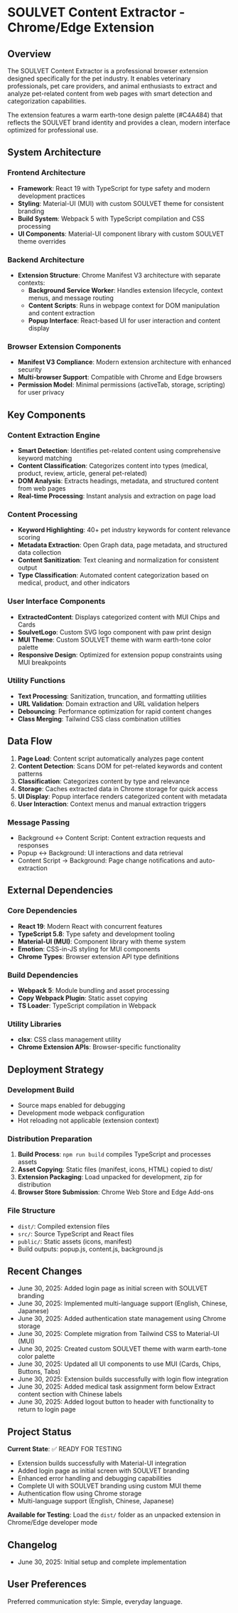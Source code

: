 # SOULVET Content Extractor - Chrome/Edge Extension

## Overview

The SOULVET Content Extractor is a professional browser extension designed specifically for the pet industry. It enables veterinary professionals, pet care providers, and animal enthusiasts to extract and analyze pet-related content from web pages with smart detection and categorization capabilities.

The extension features a warm earth-tone design palette (#C4A484) that reflects the SOULVET brand identity and provides a clean, modern interface optimized for professional use.

## System Architecture

### Frontend Architecture
- **Framework**: React 19 with TypeScript for type safety and modern development practices
- **Styling**: Material-UI (MUI) with custom SOULVET theme for consistent branding
- **Build System**: Webpack 5 with TypeScript compilation and CSS processing
- **UI Components**: Material-UI component library with custom SOULVET theme overrides

### Backend Architecture
- **Extension Structure**: Chrome Manifest V3 architecture with separate contexts:
  - **Background Service Worker**: Handles extension lifecycle, context menus, and message routing
  - **Content Scripts**: Runs in webpage context for DOM manipulation and content extraction
  - **Popup Interface**: React-based UI for user interaction and content display

### Browser Extension Components
- **Manifest V3 Compliance**: Modern extension architecture with enhanced security
- **Multi-browser Support**: Compatible with Chrome and Edge browsers
- **Permission Model**: Minimal permissions (activeTab, storage, scripting) for user privacy

## Key Components

### Content Extraction Engine
- **Smart Detection**: Identifies pet-related content using comprehensive keyword matching
- **Content Classification**: Categorizes content into types (medical, product, review, article, general pet-related)
- **DOM Analysis**: Extracts headings, metadata, and structured content from web pages
- **Real-time Processing**: Instant analysis and extraction on page load

### Content Processing
- **Keyword Highlighting**: 40+ pet industry keywords for content relevance scoring
- **Metadata Extraction**: Open Graph data, page metadata, and structured data collection
- **Content Sanitization**: Text cleaning and normalization for consistent output
- **Type Classification**: Automated content categorization based on medical, product, and other indicators

### User Interface Components
- **ExtractedContent**: Displays categorized content with MUI Chips and Cards
- **SoulvetLogo**: Custom SVG logo component with paw print design
- **MUI Theme**: Custom SOULVET theme with warm earth-tone color palette
- **Responsive Design**: Optimized for extension popup constraints using MUI breakpoints

### Utility Functions
- **Text Processing**: Sanitization, truncation, and formatting utilities
- **URL Validation**: Domain extraction and URL validation helpers
- **Debouncing**: Performance optimization for rapid content changes
- **Class Merging**: Tailwind CSS class combination utilities

## Data Flow

1. **Page Load**: Content script automatically analyzes page content
2. **Content Detection**: Scans DOM for pet-related keywords and content patterns
3. **Classification**: Categorizes content by type and relevance
4. **Storage**: Caches extracted data in Chrome storage for quick access
5. **UI Display**: Popup interface renders categorized content with metadata
6. **User Interaction**: Context menus and manual extraction triggers

### Message Passing
- Background ↔ Content Script: Content extraction requests and responses
- Popup ↔ Background: UI interactions and data retrieval
- Content Script → Background: Page change notifications and auto-extraction

## External Dependencies

### Core Dependencies
- **React 19**: Modern React with concurrent features
- **TypeScript 5.8**: Type safety and development tooling
- **Material-UI (MUI)**: Component library with theme system
- **Emotion**: CSS-in-JS styling for MUI components
- **Chrome Types**: Browser extension API type definitions

### Build Dependencies
- **Webpack 5**: Module bundling and asset processing
- **Copy Webpack Plugin**: Static asset copying
- **TS Loader**: TypeScript compilation in Webpack

### Utility Libraries
- **clsx**: CSS class management utility
- **Chrome Extension APIs**: Browser-specific functionality

## Deployment Strategy

### Development Build
- Source maps enabled for debugging
- Development mode webpack configuration
- Hot reloading not applicable (extension context)

### Distribution Preparation
1. **Build Process**: `npm run build` compiles TypeScript and processes assets
2. **Asset Copying**: Static files (manifest, icons, HTML) copied to dist/
3. **Extension Packaging**: Load unpacked for development, zip for distribution
4. **Browser Store Submission**: Chrome Web Store and Edge Add-ons

### File Structure
- `dist/`: Compiled extension files
- `src/`: Source TypeScript and React files
- `public/`: Static assets (icons, manifest)
- Build outputs: popup.js, content.js, background.js

## Recent Changes
- June 30, 2025: Added login page as initial screen with SOULVET branding
- June 30, 2025: Implemented multi-language support (English, Chinese, Japanese)
- June 30, 2025: Added authentication state management using Chrome storage
- June 30, 2025: Complete migration from Tailwind CSS to Material-UI (MUI)
- June 30, 2025: Created custom SOULVET theme with warm earth-tone color palette
- June 30, 2025: Updated all UI components to use MUI (Cards, Chips, Buttons, Tabs)
- June 30, 2025: Extension builds successfully with login flow integration
- June 30, 2025: Added medical task assignment form below Extract content section with Chinese labels
- June 30, 2025: Added logout button to header with functionality to return to login page

## Project Status

**Current State**: ✅ READY FOR TESTING
- Extension builds successfully with Material-UI integration
- Added login page as initial screen with SOULVET branding
- Enhanced error handling and debugging capabilities
- Complete UI with SOULVET branding using custom MUI theme
- Authentication flow using Chrome storage
- Multi-language support (English, Chinese, Japanese)

**Available for Testing**: Load the `dist/` folder as an unpacked extension in Chrome/Edge developer mode

## Changelog
- June 30, 2025: Initial setup and complete implementation

## User Preferences

Preferred communication style: Simple, everyday language.